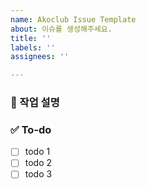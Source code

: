 ```yaml
---
name: Akoclub Issue Template
about: 이슈를 생성해주세요.
title: ''
labels: ''
assignees: ''

---
```


### 💼 작업 설명
<!-- 진행할 작업에 대해 간단하게 설명해주세요 -->

### ✅ To-do
<!-- 해당 작업을 수행하기 위해 해야 할 하위 스크를 작성해주세요 -->
- [ ] todo 1
- [ ] todo 2
- [ ] todo 3
